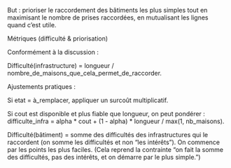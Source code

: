 But : prioriser le raccordement des bâtiments les plus simples tout en maximisant le nombre de prises raccordées, en mutualisant les lignes quand c’est utile.

Métriques (difficulté & priorisation)

Conformément à la discussion :

Difficulté(infrastructure) = longueur / nombre_de_maisons_que_cela_permet_de_raccorder. 


Ajustements pratiques :

Si etat = à_remplacer, appliquer un surcoût multiplicatif.

Si cout est disponible et plus fiable que longueur, on peut pondérer :
difficulte_infra = alpha * cout + (1 - alpha) * longueur / max(1, nb_maisons).

Difficulté(bâtiment) = somme des difficultés des infrastructures qui le raccordent (on somme les difficultés et non “les intérêts”). On commence par les points les plus faciles. (Cela reprend la contrainte 
“on fait la somme des difficultés, pas des intérêts, et on démarre par le plus simple.”)
